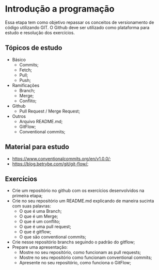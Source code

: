 # Introdução a programação

Essa etapa tem como objetivo repassar os conceitos de versionamento de código utilizando GIT. O Github deve ser utilizado como plataforma para estudo e resolução dos exercícios. 

## Tópicos de estudo

* Básico
  * Commits;
  * Fetch;
  * Pull;
  * Push;
* Ramificações
  * Branch;
  * Merge;
  * Conflito;
* Github
  * Pull Request / Merge Request;
* Outros
  * Arquivo README.md;
  * GitFlow;
  * Conventional commits;

## Material para estudo

* https://www.conventionalcommits.org/en/v1.0.0/;
* https://blog.betrybe.com/git/git-flow/;

## Exercícios

* Crie um repositório no github com os exercícios desenvolvidos na primeira etapa;
* Crie no seu repositório um README.md explicando de maneira sucinta com suas palavras:
  * O que é uma Branch;
  * O que é um Merge;
  * O que é um conflito;
  * O que é uma pull request;
  * O que é gitflow;
  * O que são conventional commits;
* Crie nesse repositório branchs seguindo o padrão do gitflow;
* Prepare uma apresentação:
  * Mostre no seu repositório, como funcionam as pull requests;
  * Mostre no seu repositório como funcionam conventional commits;
  * Apresente no seu repositório, como funciona o GitFlow;
